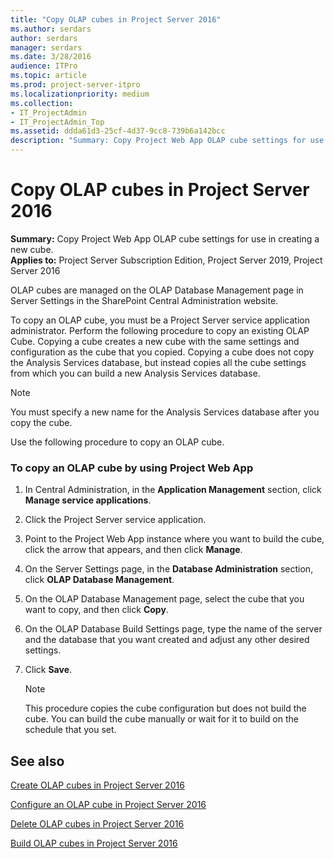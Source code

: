 ```yaml
---
title: "Copy OLAP cubes in Project Server 2016"
ms.author: serdars
author: serdars
manager: serdars
ms.date: 3/28/2016
audience: ITPro
ms.topic: article
ms.prod: project-server-itpro
ms.localizationpriority: medium
ms.collection:
- IT_ProjectAdmin
- IT_ProjectAdmin_Top
ms.assetid: ddda61d3-25cf-4d37-9cc8-739b6a142bcc
description: "Summary: Copy Project Web App OLAP cube settings for use in creating a new cube."
---
```


# Copy OLAP cubes in Project Server 2016

**Summary:** Copy Project Web App OLAP cube settings for use in creating a new cube.<br/>
**Applies to:** Project Server Subscription Edition, Project Server 2019, Project Server 2016
  
OLAP cubes are managed on the OLAP Database Management page in Server Settings in the SharePoint Central Administration website.
  
To copy an OLAP cube, you must be a Project Server service application administrator. Perform the following procedure to copy an existing OLAP Cube. Copying a cube creates a new cube with the same settings and configuration as the cube that you copied. Copying a cube does not copy the Analysis Services database, but instead copies all the cube settings from which you can build a new Analysis Services database.
  
> [!NOTE]
> You must specify a new name for the Analysis Services database after you copy the cube. 
  
Use the following procedure to copy an OLAP cube.
  
### To copy an OLAP cube by using Project Web App

1. In Central Administration, in the **Application Management** section, click **Manage service applications**.
    
2. Click the Project Server service application.
    
3. Point to the Project Web App instance where you want to build the cube, click the arrow that appears, and then click **Manage**.
    
4. On the Server Settings page, in the **Database Administration** section, click **OLAP Database Management**.
    
5. On the OLAP Database Management page, select the cube that you want to copy, and then click **Copy**.
    
6. On the OLAP Database Build Settings page, type the name of the server and the database that you want created and adjust any other desired settings.
    
7. Click **Save**.
    
    > [!NOTE]
    > This procedure copies the cube configuration but does not build the cube. You can build the cube manually or wait for it to build on the schedule that you set. 
  
## See also

[Create OLAP cubes in Project Server 2016](create-olap-cubes-in-project-server-2016.md)
  
[Configure an OLAP cube in Project Server 2016](configure-an-olap-cube-in-project-server-2016.md)
  
[Delete OLAP cubes in Project Server 2016](delete-olap-cubes-in-project-server-2016.md)
  
[Build OLAP cubes in Project Server 2016](build-olap-cubes-in-project-server-2016.md)
